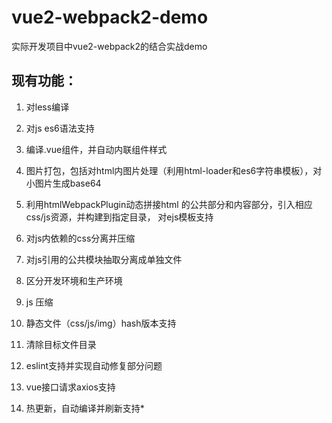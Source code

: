# vue2-webpack2-demo
实际开发项目中vue2-webpack2的结合实战demo

## 现有功能：

1. 对less编译

2. 对js es6语法支持

3. 编译.vue组件，并自动内联组件样式

4. 图片打包，包括对html内图片处理（利用html-loader和es6字符串模板），对小图片生成base64

5. 利用htmlWebpackPlugin动态拼接html 的公共部分和内容部分，引入相应css/js资源，并构建到指定目录， 对ejs模板支持

6. 对js内依赖的css分离并压缩

7. 对js引用的公共模块抽取分离成单独文件

8. 区分开发环境和生产环境

9. js 压缩

10. 静态文件（css/js/img）hash版本支持

11. 清除目标文件目录

12. eslint支持并实现自动修复部分问题 

13. vue接口请求axios支持

14. 热更新，自动编译并刷新支持*